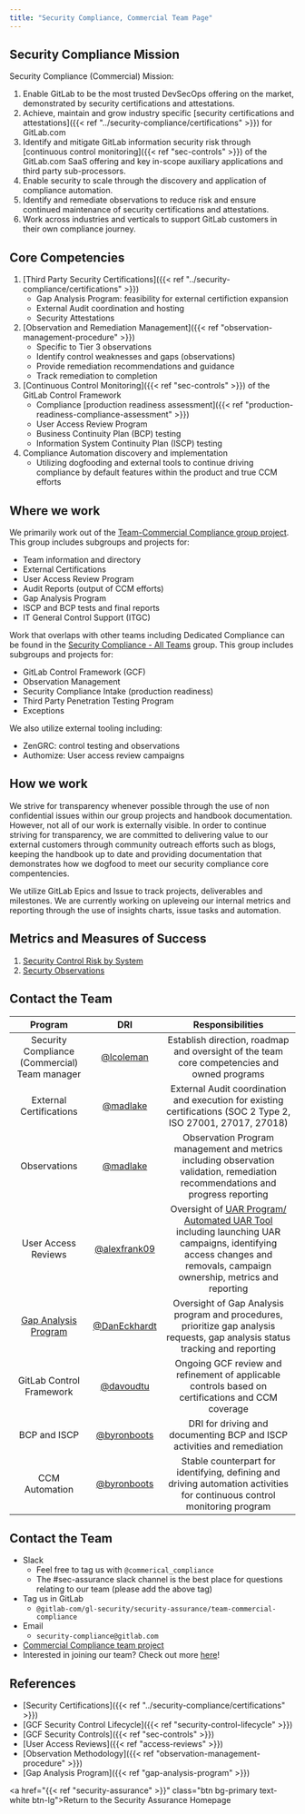 ```yaml
---
title: "Security Compliance, Commercial Team Page"
---
```


## <i class="fas fa-bullseye" style="color:rgb(110,73,203)" aria-hidden="true"></i> Security Compliance Mission

Security Compliance (Commercial) Mission:

1. Enable GitLab to be the most trusted DevSecOps offering on the market, demonstrated by security certifications and attestations.
1. Achieve, maintain and grow industry specific [security certifications and attestations]({{< ref "../security-compliance/certifications" >}}) for GitLab.com
1. Identify and mitigate GitLab information security risk through [continuous control monitoring]({{< ref "sec-controls" >}}) of the GitLab.com SaaS offering and key in-scope auxiliary applications and third party sub-processors.
1. Enable security to scale through the discovery and application of compliance automation.
1. Identify and remediate observations to reduce risk and ensure continued maintenance of security certifications and attestations.
1. Work across industries and verticals to support GitLab customers in their own compliance journey.

## Core Competencies

1. [Third Party Security Certifications]({{< ref "../security-compliance/certifications" >}})
   - Gap Analysis Program: feasibility for external certifiction expansion
   - External Audit coordination and hosting
   - Security Attestations
1. [Observation and Remediation Management]({{< ref "observation-management-procedure" >}})
   - Specific to Tier 3 observations
   - Identify control weaknesses and gaps (observations)
   - Provide remediation recommendations and guidance
   - Track remediation to completion
1. [Continuous Control Monitoring]({{< ref "sec-controls" >}}) of the GitLab Control Framework
   - Compliance [production readiness assessment]({{< ref "production-readiness-compliance-assessment" >}})
   - User Access Review Program
   - Business Continuity Plan (BCP) testing
   - Information System Continuity Plan (ISCP) testing
1. Compliance Automation discovery and implementation
   - Utilizing dogfooding and external tools to continue driving compliance by default features within the product and true CCM efforts

## Where we work

We primarily work out of the [Team-Commercial Compliance group project](https://gitlab.com/gitlab-com/gl-security/security-assurance/team-commercial-compliance). This group includes subgroups and projects for:

- Team information and directory
- External Certifications
- User Access Review Program
- Audit Reports (output of CCM efforts)
- Gap Analysis Program
- ISCP and BCP tests and final reports
- IT General Control Support (ITGC)

Work that overlaps with other teams including Dedicated Compliance can be found in the [Security Compliance - All Teams](https://gitlab.com/gitlab-com/gl-security/security-assurance/security-compliance-commercial-and-dedicated) group. This group includes subgroups and projects for:

- GitLab Control Framework (GCF)
- Observation Management
- Security Compliance Intake (production readiness)
- Third Party Penetration Testing Program
- Exceptions

We also utilize external tooling including:

- ZenGRC: control testing and observations
- Authomize: User access review campaigns

## How we work

We strive for transparency whenever possible through the use of non confidential issues within our group projects and handbook documentation. However, not all of our work is externally visible. In order to continue striving for transparency, we are committed to delivering value to our external customers through community outreach efforts such as blogs, keeping the handbook up to date and providing documentation that demonstrates how we dogfood to meet our security compliance core compentencies.

We utilize GitLab Epics and Issue to track projects, deliverables and milestones. We are currently working on upleveing our internal metrics and reporting through the use of insights charts, issue tasks and automation.

## Metrics and Measures of Success

1. [Security Control Risk by System](/handbook/security/performance-indicators#security-control-risk-by-system)
1. [Securty Observations](/handbook/security/performance-indicators#security-observations-tier-3-risks)

## Contact the Team

|  Program | DRI | Responsibilities |
| :---: | :---: | :---: |
| Security Compliance (Commercial) Team manager | [@lcoleman](https://gitlab.com/lcoleman) | Establish direction, roadmap and oversight of the team core competencies and owned programs |
| External Certifications | [@madlake](https://gitlab.com/madlake) | External Audit coordination and execution for existing certifications (SOC 2 Type 2, ISO 27001, 27017, 27018) |
|  Observations | [@madlake](https://gitlab.com/madlake) | Observation Program management and metrics including observation validation, remediation recommendations and progress reporting |
|  User Access Reviews | [@alexfrank09](https://gitlab.com/alexfrank09) | Oversight of [UAR Program/ Automated UAR Tool](/handbook/security/security-assurance/security-compliance/access-reviews.html) including launching UAR campaigns, identifying access changes and removals, campaign ownership, metrics and reporting |
|  [Gap Analysis Program](/handbook/security/security-assurance/security-compliance/gap-analysis-program.html) | [@DanEckhardt](https://gitlab.com/DanEckhardt) | Oversight of Gap Analysis program and procedures, prioritize gap analysis requests, gap analysis status tracking and reporting |
|  GitLab Control Framework | [@davoudtu](https://gitlab.com/davoudtu) | Ongoing GCF review and refinement of applicable controls based on certifications and CCM coverage |
|  BCP and ISCP | [@byronboots](https://gitlab.com/byronboots) | DRI for driving and documenting BCP and ISCP activities and remediation |
|  CCM Automation | [@byronboots](https://gitlab.com/byronboots) | Stable counterpart for identifying, defining and driving automation activities for continuous control monitoring program |

## <i class="fas fa-id-card" style="color:rgb(110,73,203)" aria-hidden="true"></i> Contact the Team

- Slack
  - Feel free to tag us with `@commerical_compliance`
  - The #sec-assurance slack channel is the best place for questions relating to our team (please add the above tag)
- Tag us in GitLab
  - `@gitlab-com/gl-security/security-assurance/team-commercial-compliance`
- Email
  - `security-compliance@gitlab.com`
- [Commercial Compliance team project](https://gitlab.com/gitlab-com/gl-security/security-assurance/team-commercial-compliance/compliance)
- Interested in joining our team? Check out more [here](/job-families/security/security-assurance-job-family)!

## <i class="fas fa-book" style="color:rgb(110,73,203)" aria-hidden="true"></i> References

- [Security Certifications]({{< ref "../security-compliance/certifications" >}})
- [GCF Security Control Lifecycle]({{< ref "security-control-lifecycle" >}})
- [GCF Security Controls]({{< ref "sec-controls" >}})
- [User Access Reviews]({{< ref "access-reviews" >}})
- [Observation Methodology]({{< ref "observation-management-procedure" >}})
- [Gap Analysis Program]({{< ref "gap-analysis-program" >}})

<a href="{{< ref "security-assurance" >}}" class="btn bg-primary text-white btn-lg">Return to the Security Assurance Homepage</a>

